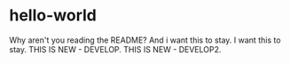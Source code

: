 # hello-world
Why aren't you reading the README?
And i want this to stay.
I want this to stay.
THIS IS NEW - DEVELOP.
THIS IS NEW - DEVELOP2.